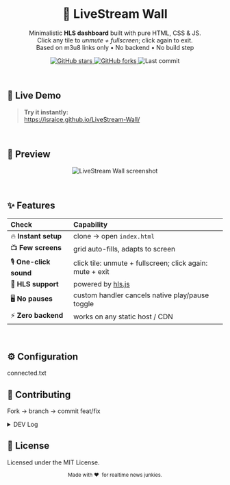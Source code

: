 <!-- -------------------------------------------------- -->
<!-- README.md • LiveStream Wall • ©YOU • MIT License  -->
<!-- -------------------------------------------------- -->

<h1 align="center">🧩 LiveStream Wall</h1>

<p align="center">
  Minimalistic <b>HLS dashboard</b> built with pure&nbsp;HTML, CSS & JS.<br/>
  Click any tile to <i>unmute + fullscreen</i>; click again to exit.<br/>
  Based on m3u8 links only • No backend • No build step<br/>
</p>

<p align="center">
  <!-- GitHub badges -->
  <a href="https://github.com/israice/LiveStream-Wall/stargazers">
    <img alt="GitHub stars" src="https://img.shields.io/github/stars/israice/LiveStream-Wall?style=for-the-badge&logo=github" />
  </a>
  <a href="https://github.com/israice/LiveStream-Wall/forks">
    <img alt="GitHub forks" src="https://img.shields.io/github/forks/israice/LiveStream-Wall?style=for-the-badge&logo=github" />
  </a>
  <img alt="Last commit" src="https://img.shields.io/github/last-commit/israice/LiveStream-Wall?style=for-the-badge" />
</p>

<br/>

## 🚀 Live Demo

> **Try it instantly:**  
> https://israice.github.io/LiveStream-Wall/

<br/>

## 📸 Preview

<p align="center">
  <img src="https://i.postimg.cc/nr8PwWmk/screenshot.png" alt="LiveStream Wall screenshot">
</p>

<br/>

## ✨ Features

| Check                 | Capability                                                           |
| :-------------------- | :------------------------------------------------------------------- |
| 🔥 **Instant setup**  | clone → open `index.html`                                            |
| 📺 **Few screens**    | grid auto-fills, adapts to screen                                    |
| 🎙 **One-click sound** | click tile: unmute + fullscreen; click again: mute + exit            |
| 📡 **HLS support**    | powered by <a href="https://github.com/video-dev/hls.js/">hls.js</a> |
| 🖥 **No pauses**       | custom handler cancels native play/pause toggle                      |
| ⚡ **Zero backend**   | works on any static host / CDN                                       |

<br>

## ⚙️ Configuration

connected.txt

## 🤝 Contributing

Fork → branch → commit feat/fix

<details>
  <summary>DEV Log</summary>

### v0.0.1

- Project Started date 2025.06.17
- added index.html
- added README.md with all needed
- added screenshot.png to README.md
- v0.0.1 all tested and works

### v0.0.2

- name of the repo updated in README.md
- screenshot uploaded to free hosting
- 2 dead links replaced

### v0.0.3
- added promo for 5 second when minimizing thw player

### FUTURE PLANS

- create and connect github pages for deployment 
- add scrolling to move all screen left and right
- create script to get all m3u8 from the source at once

### SOURCE

https://github.com/Free-TV/IPTV/tree/master/lists

<details>
  <summary>Github CHEATSHEET</summary>

## Load last updates and replace existing local files

git fetch origin; git reset --hard origin/master; git clean -fd

## Select a hash from the last 10 commits

git log --oneline -n 10

## Use the hash to get that exact version locally

git fetch origin; git checkout master; git reset --hard 1eaef8b; git clean -fdx

## Update repository

git add .  
git commit -m "added promo for 5 second when minimizing thw player"  
git push

</details>

</details>

## 📄 License

Licensed under the MIT License.

<p align="center"><sub>Made with ❤️ &nbsp;for realtime news junkies.</sub></p>
